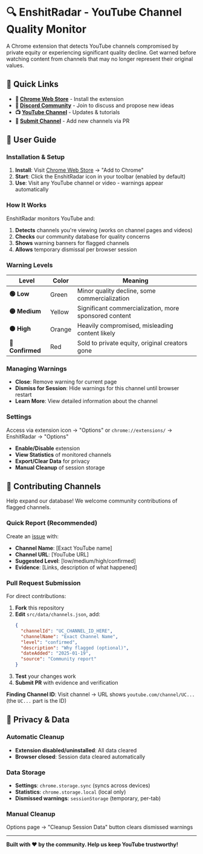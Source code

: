 # 🔍 EnshitRadar - YouTube Channel Quality Monitor

A Chrome extension that detects YouTube channels compromised by private equity or experiencing significant quality decline. Get warned before watching content from channels that may no longer represent their original values.

## 🔗 Quick Links

- **🏪 [Chrome Web Store](https://chrome.google.com/webstore/detail/enshitradar/)** - Install the extension
- **💬 [Discord Community](https://discord.gg/brCNpJcx)** - Join to discuss and propose new ideas
- **📺 [YouTube Channel](https://www.youtube.com/@justmadlime)** - Updates & tutorials
- **🚀 [Submit Channel](https://github.com/justmadlime/EnshitRadar/tree/main)** - Add new channels via PR

## 📖 User Guide

### **Installation & Setup**

1. **Install**: Visit [Chrome Web Store](https://chrome.google.com/webstore/detail/enshitrador/) → "Add to Chrome"
2. **Start**: Click the EnshitRadar icon in your toolbar (enabled by default)
3. **Use**: Visit any YouTube channel or video - warnings appear automatically

### **How It Works**

EnshitRadar monitors YouTube and:

1. **Detects** channels you're viewing (works on channel pages and videos)
2. **Checks** our community database for quality concerns
3. **Shows** warning banners for flagged channels
4. **Allows** temporary dismissal per browser session

### **Warning Levels**

| Level            | Color  | Meaning                                               |
| ---------------- | ------ | ----------------------------------------------------- |
| **🟢 Low**       | Green  | Minor quality decline, some commercialization         |
| **🟡 Medium**    | Yellow | Significant commercialization, more sponsored content |
| **🟠 High**      | Orange | Heavily compromised, misleading content likely        |
| **🔴 Confirmed** | Red    | Sold to private equity, original creators gone        |

### **Managing Warnings**

- **Close**: Remove warning for current page
- **Dismiss for Session**: Hide warnings for this channel until browser restart
- **Learn More**: View detailed information about the channel

### **Settings**

Access via extension icon → "Options" or `chrome://extensions/` → EnshitRadar → "Options"

- **Enable/Disable** extension
- **View Statistics** of monitored channels
- **Export/Clear Data** for privacy
- **Manual Cleanup** of session storage

## 🤝 Contributing Channels

Help expand our database! We welcome community contributions of flagged channels.

### **Quick Report** (Recommended)

Create an [issue](https://github.com/your-username/enshitradar/issues) with:

- **Channel Name**: [Exact YouTube name]
- **Channel URL**: [YouTube URL]
- **Suggested Level**: [low/medium/high/confirmed]
- **Evidence**: [Links, description of what happened]

### **Pull Request Submission**

For direct contributions:

1. **Fork** this repository
2. **Edit** `src/data/channels.json`, add:
   ```json
   {
     "channelId": "UC_CHANNEL_ID_HERE",
     "channelName": "Exact Channel Name",
     "level": "confirmed",
     "description": "Why flagged (optional)",
     "dateAdded": "2025-01-19",
     "source": "Community report"
   }
   ```
3. **Test** your changes work
4. **Submit PR** with evidence and verification

**Finding Channel ID**: Visit channel → URL shows `youtube.com/channel/UC...` (the `UC...` part is the ID)

## 🧹 Privacy & Data

### **Automatic Cleanup**

- **Extension disabled/uninstalled**: All data cleared
- **Browser closed**: Session data cleared automatically

### **Data Storage**

- **Settings**: `chrome.storage.sync` (syncs across devices)
- **Statistics**: `chrome.storage.local` (local only)
- **Dismissed warnings**: `sessionStorage` (temporary, per-tab)

### **Manual Cleanup**

Options page → "Cleanup Session Data" button clears dismissed warnings

---

**Built with ❤️ by the community. Help us keep YouTube trustworthy!**
